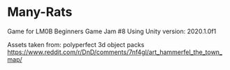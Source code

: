 # Many-Rats
Game for LM0B Beginners Game Jam #8
Using Unity version: 2020.1.0f1

Assets taken from:
polyperfect 3d object packs
https://www.reddit.com/r/DnD/comments/7nf4gl/art_hammerfel_the_town_map/
